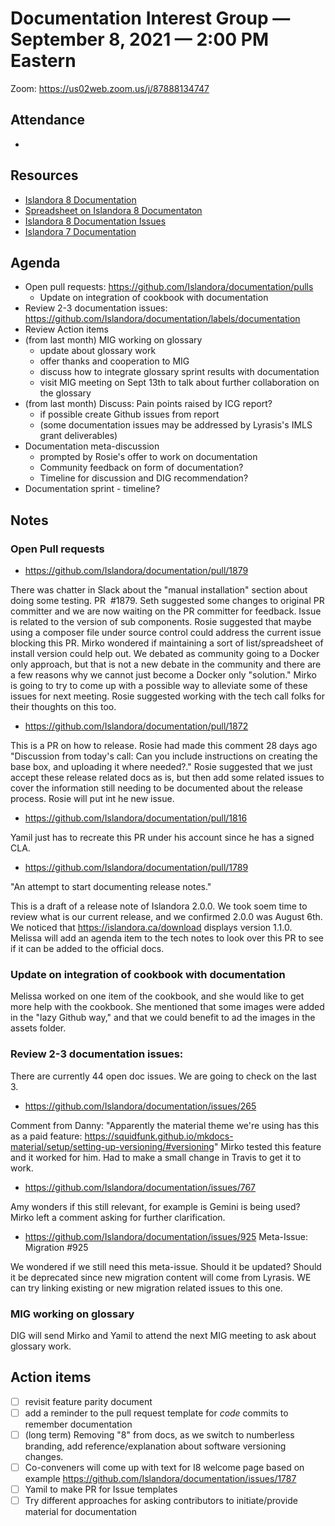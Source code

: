 # Documentation Interest Group — September 8, 2021 — 2:00 PM Eastern

Zoom:  https://us02web.zoom.us/j/87888134747

## Attendance
* 
  
## Resources
* [Islandora 8 Documentation](https://islandora.github.io/documentation/)
* [Spreadsheet on Islandora 8 Documentaton](https://docs.google.com/spreadsheets/d/1E-kRw9xE60CKK0qL1-phzeVKjEZu3qBKZ9d3LH1hDEE/edit?usp=sharing)
* [Islandora 8 Documentation Issues](https://github.com/Islandora/documentation/labels/documentation)
* [Islandora 7 Documentation](https://wiki.lyrasis.org/display/ISLANDORA/Start)

## Agenda
- Open pull requests: https://github.com/Islandora/documentation/pulls
  - Update on integration of cookbook with documentation
- Review 2-3 documentation issues: https://github.com/Islandora/documentation/labels/documentation
- Review Action items
- (from last month) MIG working on glossary
  - update about glossary work
  - offer thanks and cooperation to MIG
  - discuss how to integrate glossary sprint results with documentation
  - visit MIG meeting on Sept 13th to talk about further collaboration on the glossary
- (from last month) Discuss: Pain points raised by ICG report? 
  - if possible create Github issues from report
  - (some documentation issues may be addressed by Lyrasis's IMLS grant deliverables)
- Documentation meta-discussion
  - prompted by Rosie's offer to work on documentation
  - Community feedback on form of documentation?
  - Timeline for discussion and DIG recommendation?
- Documentation sprint - timeline?

## Notes

### Open Pull requests 

- https://github.com/Islandora/documentation/pull/1879

There was chatter in Slack about the "manual installation" section about doing some testing. PR  #1879. Seth suggested some changes to original PR committer and we are now waiting on the PR committer for feedback. Issue is related to the version of sub components. Rosie suggested that maybe using a composer file under source control could address the current issue blocking this PR. Mirko wondered if maintaining a sort of list/spreadsheet of install version could help out. We debated as community going to a Docker only approach, but that is not a new debate in the community and there are a few reasons why we cannot just become a Docker only "solution." Mirko is going to try to come up with a possible way to alleviate some of these issues for next meeting. Rosie suggested working with the tech call folks for their thoughts on this too.


- https://github.com/Islandora/documentation/pull/1872

This is a PR on how to release. Rosie had made this comment 28 days ago "Discussion from today's call: Can you include instructions on creating the base box, and uploading it where needed?." Rosie suggested that we just accept these release related docs as is, but then add some related issues to cover the information still needing to be documented about the release process. Rosie will put int he new issue.

- https://github.com/Islandora/documentation/pull/1816

Yamil just has to recreate this PR under his account since he has a signed CLA.

- https://github.com/Islandora/documentation/pull/1789

"An attempt to start documenting release notes."

This is a draft of a release note of Islandora 2.0.0. We took soem time to review what is our current release, and we confirmed 2.0.0 was August 6th. We noticed that https://islandora.ca/download displays version 1.1.0. Melissa will add an agenda item to the tech notes to look over this PR to see if it can be added to the official docs.


### Update on integration of cookbook with documentation

Melissa worked on one item of the cookbook, and she would like to get more help with the cookbook. She mentioned that some images were added in the "lazy Github way," and that we could benefit to ad the images in the assets folder. 


### Review 2-3 documentation issues:

There are currently 44 open doc issues. We are going to check on the last 3. 

- https://github.com/Islandora/documentation/issues/265

Comment from Danny: "Apparently the material theme we're using has this as a paid feature: https://squidfunk.github.io/mkdocs-material/setup/setting-up-versioning/#versioning" Mirko tested this feature and it worked for him. Had to make a small change in Travis to get it to work. 

- https://github.com/Islandora/documentation/issues/767

Amy wonders if this still relevant, for example is Gemini is being used? Mirko left a comment asking for further clarification. 

- https://github.com/Islandora/documentation/issues/925
Meta-Issue: Migration #925

We wondered if we still need this meta-issue. Should it be updated? Should it be deprecated since new migration content will come from Lyrasis. WE can try linking existing or new migration related issues to this one. 

### MIG working on glossary

DIG will send Mirko and Yamil to attend the next MIG meeting to ask about glossary work.






## Action items
* [ ] revisit feature parity document
* [ ] add a reminder to the pull request template for _code_ commits to remember documentation
* [ ] (long term) Removing "8" from docs, as we switch to numberless branding, add reference/explanation about software versioning changes.
* [ ] Co-conveners will come up with text for I8 welcome page based on example https://github.com/Islandora/documentation/issues/1787
* [ ] Yamil to make PR for Issue templates
* [ ] Try different approaches for asking contributors to initiate/provide material for documentation
